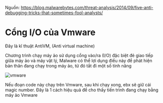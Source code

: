 Nguồn: https://blog.malwarebytes.com/threat-analysis/2014/09/five-anti-debugging-tricks-that-sometimes-fool-analysts/

# Cổng I/O của Vmware

Đây là kĩ thuật AntiVM, (Anti virtual machine)

Chương trình chạy máy ảo sử dụng cổng vào/ra (I/O) đặc biệt đẻ giao tiếp giữa máy ảo và máy vật lý, Malware có thể lợi dụng điều này để phát hiện bản thân đang chạy trong máy ảo, từ đó tắt đi một số tính năng

![vmware](https://user-images.githubusercontent.com/101321172/157830984-77b767f7-17b5-4831-889c-719b1f703c8a.png)

Nếu đoạn code này chạy trên Vmware, sau khi chạy xong, ebx sẽ giữ cái magic number. Đây là 1 cách hiệu quả để cho thấy tiến trình đang chạy bằng máy ảo Vmware

